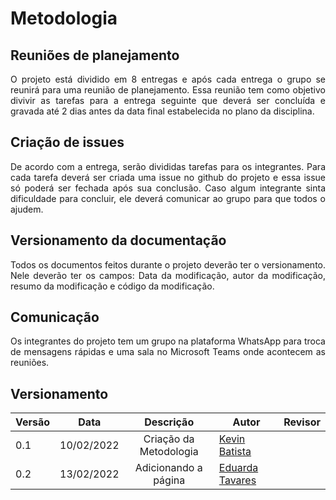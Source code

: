 <style>body {text-align: justify}</style>

# Metodologia 

## Reuniões de planejamento

O projeto está dividido em 8 entregas e após cada entrega o grupo se reunirá para uma reunião de planejamento. Essa reunião tem como objetivo divivir as tarefas para a entrega seguinte que deverá ser concluída e gravada até 2 dias antes da data final estabelecida no plano da disciplina.

## Criação de issues

De acordo com a entrega, serão divididas tarefas para os integrantes. Para cada tarefa deverá ser criada uma issue no github do projeto e essa issue só poderá ser fechada após sua conclusão. Caso algum integrante sinta dificuldade para concluir, ele deverá comunicar ao grupo para que todos o ajudem. 

## Versionamento da documentação
Todos os documentos feitos durante o projeto deverão ter o versionamento. Nele deverão ter os campos: Data da modificação, autor da modificação, resumo da modificação e código da modificação.
    
## Comunicação
Os integrantes do projeto tem um grupo na plataforma WhatsApp para troca de mensagens rápidas e uma sala no Microsoft Teams onde acontecem as reuniões.

## Versionamento

|Versão|Data|Descrição|Autor|Revisor|
|------|----|:---------:|-----|-----|
|0.1|10/02/2022| Criação da Metodologia | [Kevin Batista](https://github.com/k3vin-batista) ||
|0.2|13/02/2022| Adicionando a página | [Eduarda Tavares](https://github.com/etavares) ||